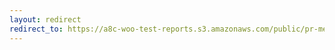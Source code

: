 ```yaml
---
layout: redirect
redirect_to: https://a8c-woo-test-reports.s3.amazonaws.com/public/pr-merge/45131/api/index.html
---
```

